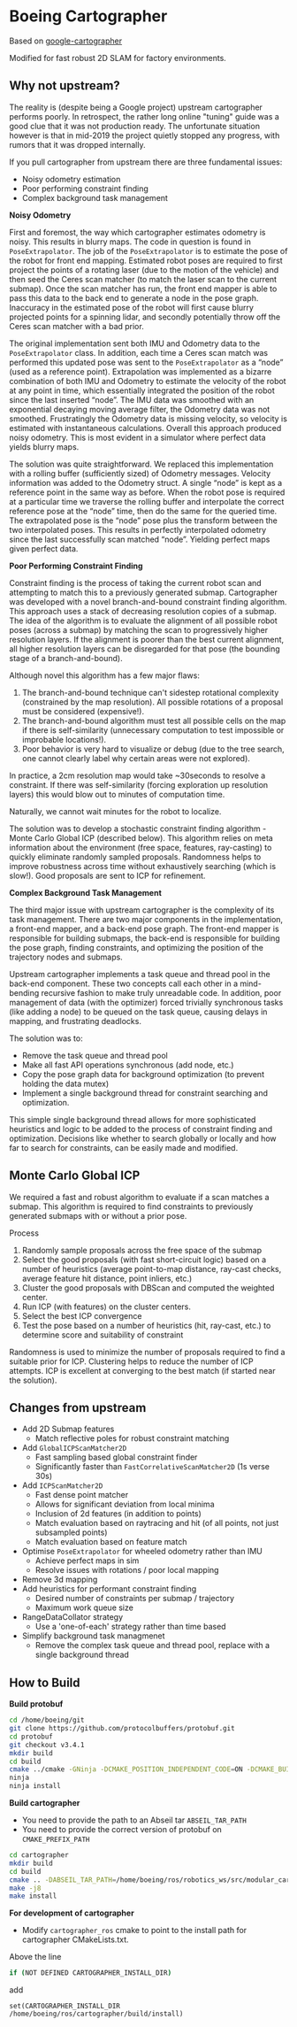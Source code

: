 # Boeing Cartographer

Based on [google-cartographer](https://github.com/googlecartographer/cartographer)

Modified for fast robust 2D SLAM for factory environments.

## Why not upstream?

The reality is (despite being a Google project) upstream cartographer performs poorly. In retrospect, the rather long online "tuning" guide was a good clue that it was not production ready. The unfortunate situation however is that in mid-2019 the project quietly stopped any progress, with rumors that it was dropped internally.

If you pull cartographer from upstream there are three fundamental issues:
- Noisy odometry estimation
- Poor performing constraint finding
- Complex background task management

**Noisy Odometry**

First and foremost, the way which cartographer estimates odometry is noisy. This results in blurry maps. The code in question is found in `PoseExtrapolator`. The job of the `PoseExtrapolator` is to estimate the pose of the robot for front end mapping. Estimated robot poses are required to first project the points of a rotating laser (due to the motion of the vehicle) and then seed the Ceres scan matcher (to match the laser scan to the current submap). Once the scan matcher has run, the front end mapper is able to pass this data to the back end to generate a node in the pose graph. Inaccuracy in the estimated pose of the robot will first cause blurry projected points for a spinning lidar, and secondly potentially throw off the Ceres scan matcher with a bad prior.

The original implementation sent both IMU and Odometry data to the `PoseExtrapolator` class. In addition, each time a Ceres scan match was performed this updated pose was sent to the `PoseExtrapolator` as a “node” (used as a reference point). Extrapolation was implemented as a bizarre combination of both IMU and Odometry to estimate the velocity of the robot at any point in time, which essentially integrated the position of the robot since the last inserted “node”. The IMU data was smoothed with an exponential decaying moving average filter, the Odometry data was not smoothed. Frustratingly the Odometry data is missing velocity, so velocity is estimated with instantaneous calculations. Overall this approach produced noisy odometry. This is most evident in a simulator where perfect data yields blurry maps.

The solution was quite straightforward. We replaced this implementation with a rolling buffer (sufficiently sized) of Odometry messages. Velocity information was added to the Odometry struct. A single “node” is kept as a reference point in the same way as before. When the robot pose is required at a particular time we traverse the rolling buffer and interpolate the correct reference pose at the “node” time, then do the same for the queried time. The extrapolated pose is the “node” pose plus the transform between the two interpolated poses. This results in perfectly interpolated odometry since the last successfully scan matched “node”. Yielding perfect maps given perfect data.

**Poor Performing Constraint Finding**

Constraint finding is the process of taking the current robot scan and attempting to match this to a previously generated submap. Cartographer was developed with a novel branch-and-bound constraint finding algorithm. This approach uses a stack of decreasing resolution copies of a submap. The idea of the algorithm is to evaluate the alignment of all possible robot poses (across a submap) by matching the scan to progressively higher resolution layers. If the alignment is poorer than the best current alignment, all higher resolution layers can be disregarded for that pose (the bounding stage of a branch-and-bound).

Although novel this algorithm has a few major flaws:
1. The branch-and-bound technique can't  sidestep rotational complexity (constrained by the map resolution). All possible rotations of a proposal must be considered (expensive!).
2. The branch-and-bound algorithm must test all possible cells on the map if there is self-similarity (unnecessary computation to test impossible or improbable locations!).
3. Poor behavior is very hard to visualize or debug (due to the tree search, one cannot clearly label why certain areas were not explored).

In practice, a 2cm resolution map would take ~30seconds to resolve a constraint. If there was self-similarity (forcing exploration up resolution layers) this would blow out to minutes of computation time.

Naturally, we cannot wait minutes for the robot to localize.

The solution was to develop a stochastic constraint finding algorithm - Monte Carlo Global ICP (described below). This algorithm relies on meta information about the environment (free space, features, ray-casting) to quickly eliminate randomly sampled proposals. Randomness helps to improve robustness across time without exhaustively searching (which is slow!). Good proposals are sent to ICP for refinement.

**Complex Background Task Management**

The third major issue with upstream cartographer is the complexity of its task management. There are two major components in the implementation, a front-end mapper, and a back-end pose graph. The front-end mapper is responsible for building submaps, the back-end is responsible for building the pose graph, finding constraints, and optimizing the position of the trajectory nodes and submaps.

Upstream cartographer implements a task queue and thread pool in the back-end component. These two concepts call each other in a mind-bending recursive fashion to make truly unreadable code. In addition, poor management of data (with the optimizer) forced trivially synchronous tasks (like adding a node) to be queued on the task queue, causing delays in mapping, and frustrating deadlocks.

The solution was to:
- Remove the task queue and thread pool
- Make all fast API operations synchronous (add node, etc.)
- Copy the pose graph data for background optimization (to prevent holding the data mutex)
- Implement a single background thread for constraint searching and optimization.

This simple single background thread allows for more sophisticated heuristics and logic to be added to the process of constraint finding and optimization. Decisions like whether to search globally or locally and how far to search for constraints, can be easily made and modified.

## Monte Carlo Global ICP

We required a fast and robust algorithm to evaluate if a scan matches a submap. This algorithm is required to find constraints to previously generated submaps with or without a prior pose.

Process
1. Randomly sample proposals across the free space of the submap
2. Select the good proposals (with fast short-circuit logic) based on a number of heuristics (average point-to-map distance, ray-cast checks, average feature hit distance, point inliers, etc.)
3. Cluster the good proposals with DBScan and computed the weighted center.
4. Run ICP (with features) on the cluster centers.
5. Select the best ICP convergence
6. Test the pose based on a number of heuristics (hit, ray-cast, etc.) to determine score and suitability of constraint

Randomness is used to minimize the number of proposals required to find a suitable prior for ICP. Clustering helps to reduce the number of ICP attempts. ICP is excellent at converging to the best match (if started near the solution).

## Changes from upstream

- Add 2D Submap features
  - Match reflective poles for robust constraint matching
- Add `GlobalICPScanMatcher2D`
  - Fast sampling based global constraint finder
  - Significantly faster than `FastCorrelativeScanMatcher2D` (1s verse 30s)
- Add `ICPScanMatcher2D`
  - Fast dense point matcher
  - Allows for significant deviation from local minima
  - Inclusion of 2d features (in addition to points)
  - Match evaluation based on raytracing and hit (of all points, not just subsampled points)
  - Match evaluation based on feature match
- Optimise `PoseExtrapolator` for wheeled odometry rather than IMU
  - Achieve perfect maps in sim
  - Resolve issues with rotations / poor local mapping
- Remove 3d mapping
- Add heuristics for performant constraint finding
  - Desired number of constraints per submap / trajectory
  - Maximum work queue size
- RangeDataCollator strategy
  - Use a 'one-of-each' strategy rather than time based
- Simplify background task managmenet
  - Remove the complex task queue and thread pool, replace with a single background thread

## How to Build

**Build protobuf**
```bash
cd /home/boeing/git
git clone https://github.com/protocolbuffers/protobuf.git
cd protobuf
git checkout v3.4.1
mkdir build
cd build
cmake ../cmake -GNinja -DCMAKE_POSITION_INDEPENDENT_CODE=ON -DCMAKE_BUILD_TYPE=Release -Dprotobuf_BUILD_TESTS=OFF -DCMAKE_INSTALL_PREFIX=install
ninja
ninja install
```

**Build cartographer**
- You need to provide the path to an Abseil tar `ABSEIL_TAR_PATH`
- You need to provide the correct version of protobuf on `CMAKE_PREFIX_PATH`
```bash
cd cartographer
mkdir build
cd build
cmake .. -DABSEIL_TAR_PATH=/home/boeing/ros/robotics_ws/src/modular_cartographer/cartographer_ros/dependencies/abseil-cpp-7b46e1d31a6b08b1c6da2a13e7b151a20446fa07.tar.gz -DCMAKE_PREFIX_PATH=/home/boeing/git/protobuf/build/install -DCMAKE_INSTALL_PREFIX=install -DCMAKE_BUILD_TYPE=RelWithDebInfo -DBUILD_TESTS:BOOL=Off
make -j8
make install
```

**For development of cartographer**
- Modify `cartographer_ros` cmake to point to the install path for cartographer
CMakeLists.txt.

Above the line
```bash
if (NOT DEFINED CARTOGRAPHER_INSTALL_DIR)
```
add
```
set(CARTOGRAPHER_INSTALL_DIR /home/boeing/ros/cartographer/build/install)
```

